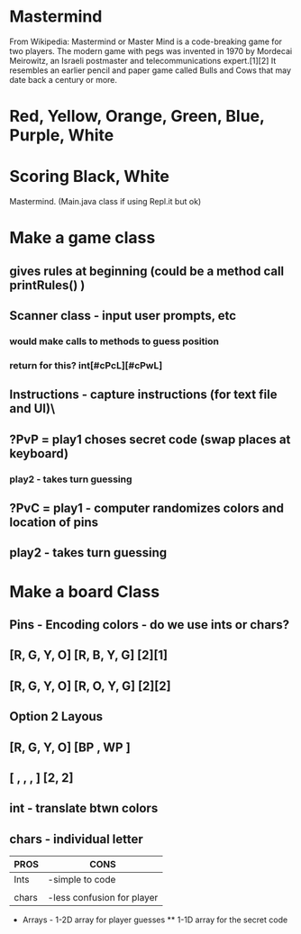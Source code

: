 # Mastermind

From Wikipedia: Mastermind or Master Mind is a code-breaking game for two players. The modern game with pegs was invented in 1970 by Mordecai Meirowitz, an Israeli postmaster and telecommunications expert.[1][2] It resembles an earlier pencil and paper game called Bulls and Cows that may date back a century or more.

# Red, Yellow, Orange, Green, Blue, Purple, White
# Scoring Black, White

Mastermind.  (Main.java class if using Repl.it but ok)
# Make a game class
## gives rules at beginning (could be a method call printRules() )
## Scanner class - input user prompts, etc
### would make calls to methods to guess position
### return for this? int[#cPcL][#cPwL]
## Instructions - capture instructions (for text file and UI)\
## ?PvP = play1 choses secret code (swap places at keyboard)
### play2 - takes turn guessing
## ?PvC	= play1 - computer randomizes colors and location of pins				
## play2 - takes turn guessing
		
# Make a board Class
## Pins - Encoding colors - do we use ints or chars?
## [R, G, Y, O]   [R, B, Y, G]  [2][1]
## [R, G, Y, O]   [R, O, Y, G]  [2][2]   
## 
## Option 2 Layous
## [R, G, Y, O]   [BP , WP ]
## [ ,  ,  ,  ]    [2,   2]   

## int - translate btwn colors
## chars - individual letter

| PROS| CONS |
| -----|-----|
| Ints|-simple to code | -translate back and forth |
|   |		     |-might be confusing to player|
| chars| -less confusion for player | -a bit more code to learn |	 

* Arrays - 1-2D array for player guesses
	** 1-1D array for the secret code
